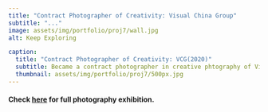 ```yaml
---
title: "Contract Photographer of Creativity: Visual China Group"
subtitle: "..."
image: assets/img/portfolio/proj7/wall.jpg
alt: Keep Exploring

caption:
  title: "Contract Photographer of Creativity: VCG(2020)"
  subtitle: Became a contract photographer in creative phtography of Visual China Group
  thumbnail: assets/img/portfolio/proj7/500px.jpg
---
```


#### Check [here](photo) for full photography exhibition.

